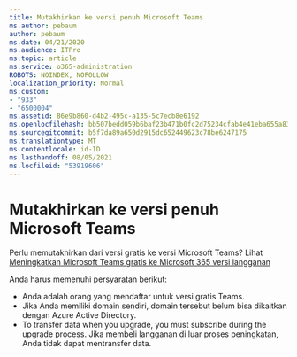 ```yaml
---
title: Mutakhirkan ke versi penuh Microsoft Teams
ms.author: pebaum
author: pebaum
ms.date: 04/21/2020
ms.audience: ITPro
ms.topic: article
ms.service: o365-administration
ROBOTS: NOINDEX, NOFOLLOW
localization_priority: Normal
ms.custom:
- "933"
- "6500004"
ms.assetid: 86e9b860-d4b2-495c-a135-5c7ecb8e6192
ms.openlocfilehash: bb507bedd059b6baf23b471b0fc2d75234cfab4e41eba655a83a645c65669680
ms.sourcegitcommit: b5f7da89a650d2915dc652449623c78be6247175
ms.translationtype: MT
ms.contentlocale: id-ID
ms.lasthandoff: 08/05/2021
ms.locfileid: "53919606"
---
```

# <a name="upgrade-to-the-full-version-of-microsoft-teams"></a>Mutakhirkan ke versi penuh Microsoft Teams

Perlu memutakhirkan dari versi gratis ke versi Microsoft Teams? Lihat [Meningkatkan Microsoft Teams gratis ke Microsoft 365 versi langganan](https://docs.microsoft.com/microsoftteams/upgrade-freemium)

Anda harus memenuhi persyaratan berikut:

- Anda adalah orang yang mendaftar untuk versi gratis Teams.
- Jika Anda memiliki domain sendiri, domain tersebut belum bisa dikaitkan dengan Azure Active Directory.
- To transfer data when you upgrade, you must subscribe during the upgrade process. Jika membeli langganan di luar proses peningkatan, Anda tidak dapat mentransfer data.
